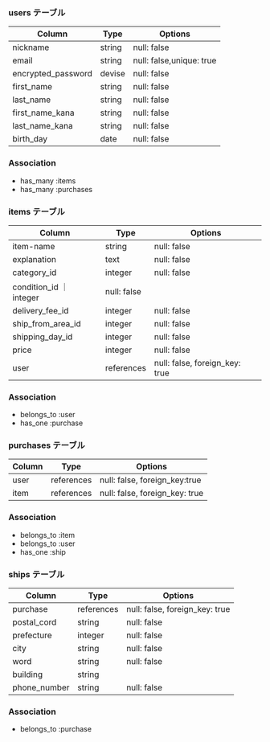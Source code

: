 ### users テーブル

| Column             | Type   | Options                  |
| -------------------| ------ | -------------------------|
| nickname           | string | null: false              |
| email              | string | null: false,unique: true |
| encrypted_password | devise | null: false              |
| first_name         | string | null: false              |
| last_name          | string | null: false              |
| first_name_kana    | string | null: false              |
| last_name_kana     | string | null: false              |
| birth_day          | date   | null: false              |

### Association
- has_many :items
- has_many :purchases

### items テーブル

| Column              | Type          | Options                        |
| ------------------- | ------------- | -------------------------------|
| item-name           | string        | null: false                    |
| explanation         | text          | null: false                    |
| category_id         | integer       | null: false                    |
| condition_id        ｜ integer      | null: false                     |
| delivery_fee_id     | integer       | null: false                    | 
| ship_from_area_id   | integer       | null: false                    |
| shipping_day_id     | integer       | null: false                    |
| price               | integer       | null: false                    |
| user                | references    | null: false, foreign_key: true |

### Association
- belongs_to :user
- has_one :purchase

### purchases テーブル

| Column          | Type          | Options                        |
| ----------------| ------------- | -------------------------------|
| user            | references    | null: false, foreign_key:true  |
| item            | references    | null: false, foreign_key: true |

### Association
- belongs_to :item
- belongs_to :user
- has_one :ship

### ships テーブル

| Column          | Type          | Options                        |
| ----------------| ------------- | -------------------------------|
| purchase        | references    | null: false, foreign_key: true |
| postal_cord     | string        | null: false                    |
| prefecture      | integer       | null: false                    |
| city            | string        | null: false                    |
| word            | string        | null: false                    |
| building        | string        |                                |
| phone_number    | string        | null: false                    |

### Association
- belongs_to :purchase